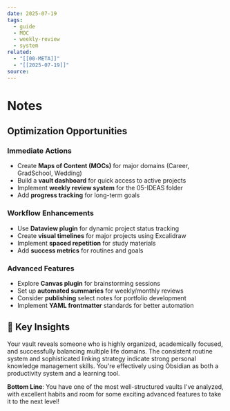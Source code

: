 ```yaml
---
date: 2025-07-19
tags:
  - guide
  - MOC
  - weekly-review
  - system
related:
  - "[[00-META]]"
  - "[[2025-07-19]]"
source:
---
```

# Notes
## **Optimization Opportunities**

### **Immediate Actions**

- Create **Maps of Content (MOCs)** for major domains (Career, GradSchool, Wedding)
- Build a **vault dashboard** for quick access to active projects
- Implement **weekly review system** for the 05-IDEAS folder
- Add **progress tracking** for long-term goals

### **Workflow Enhancements**

- Use **Dataview plugin** for dynamic project status tracking
- Create **visual timelines** for major projects using Excalidraw
- Implement **spaced repetition** for study materials
- Add **success metrics** for routines and goals

### **Advanced Features**

- Explore **Canvas plugin** for brainstorming sessions
- Set up **automated summaries** for weekly/monthly reviews
- Consider **publishing** select notes for portfolio development
- Implement **YAML frontmatter** standards for better automation

## **🌟 Key Insights**

Your vault reveals someone who is highly organized, academically focused, and successfully balancing multiple life domains. The consistent routine system and sophisticated linking strategy indicate strong personal knowledge management skills. You're effectively using Obsidian as both a productivity system and a learning tool.

**Bottom Line**: You have one of the most well-structured vaults I've analyzed, with excellent habits and room for some exciting advanced features to take it to the next level!
